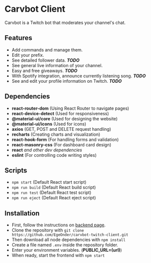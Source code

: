 # Carvbot Client

Carvbot is a Twitch bot that moderates your channel's chat.

## Features

-   Add commands and manage them.
-   Edit your prefix.
-   See detailed follower data. **_TODO_**
-   See general live information of your channel.
-   Easy and free giveaways. **_TODO_**
-   With Spotify integration, announce currently listening song. **_TODO_**
-   See and edit your profile information on Twitch. **_TODO_**

## Dependencies

-   **react-router-dom** (Using React Router to navigate pages)
-   **react-device-detect** (Used for responsiveness)
-   **@material-ui/core** (Used for designing the website)
-   **@material-ui/icons** (Used for icons)
-   **axios** (GET, POST and DELETE request handling)
-   **recharts** (Creating charts and visualization)
-   **react-hook-form** (For handling forms and validation)
-   **react-masonry-css** (For dashboard card design)
-   **react** _and other dev dependencies_
-   **eslint** (For controlling code writing styles)

## Scripts

- `npm start` (Default React start script)
- `npm run build` (Default React build script)
- `npm run test` (Default React test script)
- `npm run eject` (Default React eject script)

## Installation

-   First, follow the instructions on [backend page](https://github.com/EgeOnder/carvbot-twitch-server.git).
-   Clone the repository with `git clone https://github.com/EgeOnder/carvbot-twitch-client.git`
-   Then download all node dependencies with `npm install`
-   Create a file named `.env` inside the repository folder.
-   Enter your environment variables. (**PUBLIC_URL=(url)**)
-   When ready, start the frontend with `npm start`
